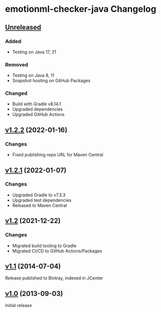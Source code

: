 emotionml-checker-java Changelog
================================

[Unreleased]
------------

### Added

- Testing on Java 17, 21

### Removed

- Testing on Java 8, 11
- Snapshot hosting on GitHub Packages

### Changed

- Build with Gradle v8.14.1
- Upgraded dependencies
- Upgraded GitHub Actions

[v1.2.2] (2022-01-16)
-------------------

### Changes

- Fixed publishing repo URL for Maven Central

[v1.2.1] (2022-01-07)
-------------------

### Changes

- Upgraded Gradle to v7.3.3
- Upgraded test dependencies
- Released to Maven Central

[v1.2] (2021-12-22)
-------------------

### Changes

- Migrated build tooling to Gradle
- Migrated CI/CD to GitHub Actions/Packages

[v1.1] (2014-07-04)
-------------------

Release published to Bintray, indexed in JCenter

[v1.0] (2013-09-03)
-------------------

Initial release

[Unreleased]: https://github.com/marytts/emotionml-checker-java
[v1.2.2]: https://github.com/marytts/emotionml-checker-java/releases/tag/v1.2.2
[v1.2.1]: https://github.com/marytts/emotionml-checker-java/releases/tag/v1.2.1
[v1.2]: https://github.com/marytts/emotionml-checker-java/releases/tag/v1.2
[v1.1]: https://github.com/marytts/emotionml-checker-java/releases/tag/v1.1
[v1.0]: https://github.com/marytts/emotionml-checker-java/releases/tag/emotionml-checker-java-1.0
